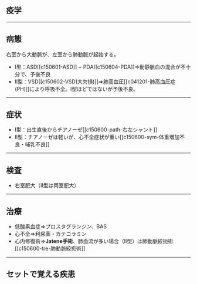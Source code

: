## 疫学
---
## 病態
右室から大動脈が、左室から肺動脈が起始する。
- I型：ASD[[c150601-ASD]] + PDA[[c150604-PDA]]⇒動静脈血の混合が不十分で、予後不良
- II型：VSD[[c150602-VSD(大欠損)]]⇒肺高血圧[[c041201-肺高血圧症 (PH)]]により呼吸不全。I型ほどではないが予後不良。
---
## 症状
- I型：出生直後からチアノーゼ[[c150600-path-右左シャント]]
- II型：チアノーゼは軽いが、心不全症状が重い[[c150600-sym-体重増加不良・哺乳不良]]
---
## 検査
- 右室肥大（II型は両室肥大）
---
## 治療
- 低酸素血症⇒プロスタグランジン、BAS
- 心不全⇒利尿薬・カテコラミン
- 心内修復術⇒**Jatene手術**、肺血流が多い場合（II型）は肺動脈絞扼術[[c150600-tre-肺動脈絞扼術]]
---
## セットで覚える疾患

